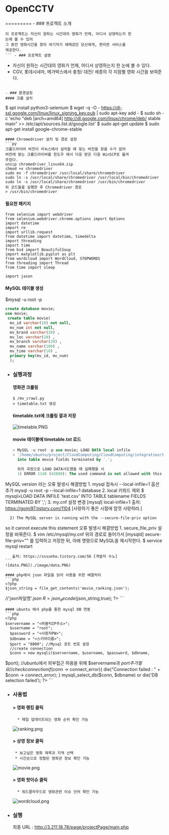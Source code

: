 # OpenCCTV
========= - ### 프로젝트 소개
  ```
  이 프로젝트는 자신이 원하는 시간대의 영화가 언제, 어디서 상영하는지 한 
눈에 볼 수 있어
  그 동안 영화시간을 찾아 여기저기 헤매셨던 당신에게, 편리한 서비스를 
제공한다.
  ``` - ### 프로젝트 설명
  ```
  * 자신이 원하는 시간대의 영화가 언제, 어디서 상영하는지 한 눈에 볼 수 
있다.
  * CGV, 롯데시네마, 메가박스에서 충청/ 대전/ 세종의 각 지점별 영화 
시간을 보여준다.
  ```
   
- ### 환경설정
  #### 크롬 설치
  ```
  $ apt install python3-selenium
  $ wget -q -O - https://dl-ssl.google.com/linux/linux_signing_key.pub | 
sudo apt-key add -
  $ sudo sh -c 'echo "deb [arch=amd64] 
http://dl.google.com/linux/chrome/deb/ stable main"
    >>         /etc/apt/sources.list.d/google.list'
  $ sudo apt-get update
  $ sudo apt-get install google-chrome-stable
  ```
  #### Chromedriver 설치 및 경로 설정
  ```py
  크롬드라이버 버전이 리눅스에서 설치할 때 맞는 버전을 찾을 수가 없어
  버전에 맞는 크롬드라이버를 윈도우 에서 다운 받은 다음 WinSCP로 옮겨 
주었다.
  unzip chromedriver_linux64.zip
  chmod +x chromedriver
  sudo mv -f chromedriver /usr/local/share/chromedriver
  sudo ln -s /usr/local/share/chromedriver /usr/local/bin/chromedriver
  sudo ln -s /usr/local/share/chromedriver /usr/bin/chromedriver
  위 코드들을 실행한 후 Chromedriver 경로
  > /usr/bin/chromedriver
  
  ```
  #### 필요한 패키지
  ```
  from selenium import webdriver
  from selenium.webdriver.chrome.options import Options
  import datetime
  import re
  import urllib.request
  from datetime import datetime, timedelta
  import threading
  import time
  from bs4 import BeautifulSoup
  import matplotlib.pyplot as plt
  from wordcloud import WordCloud, STOPWORDS
  from threading import Thread
  from time import sleep
  
  import jason
  ```
  #### MySQL 테이블 생성
  $mysql -u root -p
  ```sql
  create database movie;
  use movie;
   create table movie(
    mv_id varchar(10) not null,
    mv_num int not null,
    mv_brand varchar(20) ,
    mv_loc varchar(10) ,
    mv_branch varchar(20) ,
    mv_name varchar(100) ,
    mv_time varchar(10) ,
    primary key(mv_id, mv_num)
    );
  ```
  
 - ### 실행과정
    #### 영화관 크롤링
    ```
    $ /mv_crawl.py
    > timetable.txt 생성
    ```
    #### timetable.txt에 크롤링 결과 저장
    ![timetable.PNG](./image/timetable.PNG)
    
    #### movie 테이블에 timetable.txt 로드
    ```sql
    > MySQL -u root -p use movie; LOAD DATA local infile 
    > '/home/ubuntu/project/CloudComputing/CloudComputing/integration/timetable.txt'
      into table movie fields terminated by '.';
      
      위의 과정으로 LOAD DATA시도했을 때 실패했을 시
      1) ERROR 1148 (42000): The used command is not allowed with this 
MySQL version 라는 오류 발생시 해결방법
       1. mysql 접속시 --local-infile=1 옵션 추가
       mysql -u root -p --local-infile=1 database
       2.  local 키워드 제외
       $ mysql>LOAD DATA INFILE 'test.csv' INTO TABLE tablename FIELDS 
TERMINATED BY ',';
       3. my.cnf 설정 변경
       [mysql]
       local-infile=1
       출처: https://gomi97.tistory.com/1104 [사랑하기 좋은 시절에 맘껏 
사랑하라.]
      
      2) The MySQL server is running with the --secure-file-priv option 
so it cannot execute this statement
       오류 발생시 해결방법
       1. secure_file_priv 설정을 바꿔준다.
       $ vim /etc/mysql/my.cnf
       위의 경로로 들어가서
       [mysqld]
       secure-file-priv=""
       를 입력하고 저장한 뒤, 아래 명령으로 MySQL을 재시작한다.
       $ service mysql restart
      
       출처: https://sssunho.tistory.com/56 [개발자 수노]
    ```
    ![data.PNG](./image/data.PNG)
    
    #### php에서 json 파일을 읽어 사용을 위한 배열처리
    ```php
    <?php
    $json_string = file_get_contents('movie_ranking.json'); 
//'json파일명'.json
    $R=json_decode($json_string,true);
    ?>
    ```
    
    #### ubuntu 에서 php를 통한 mysql DB 연동
    ```php
    <?php
    $servername = "<퍼블릭IP주소>";
      $username = "root";
      $password = "<사용자PW>";
      $dbname = "<스키마이름>";
      $port = "8000"; //Mysql 포트 번호 설정
      //create connection
      $conn = new mysqli($servername, $username, $password, $dbname, 
$port);
      //ubuntu에서 외부접근 허용을 위해 $servername과 $port 추가 필요
      //check connection
      if($conn -> connect_error){
         die("Connection failed : " + $conn -> connect_error);
      }
      mysqli_select_db($conn, $dbname) or die('DB selection failed');
      ?>
    ```
    
 - ### 사용법
    #### > 영화 랭킹 클릭
    ```
      * 매일 업데이트되는 영화 순위 확인 가능
    ```
     ![ranking.png](./image/ranking.png)
     
    ####  > 상영 정보 클릭
     ```
      * 보고싶은 영화 제목과 지역 선택
      * 시간순으로 정렬된 영화관 정보 확인 가능
     ```
    ![movie.png](./image/movie.png)
     
    #### > 영화 핫이슈 클릭
    ```
      * 워드클라우드로 영화관련 이슈 단어 확인 가능
    ```
    ![wordcloud.png](./image/wordcloud.png)
 - ### 실행
   
    최종 URL : http://3.211.18.78/page/projectPage/main.php
    
